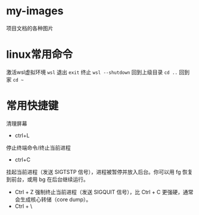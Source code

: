 # my-images
项目文档的各种图片

# linux常用命令

激活wsl虚拟环境
`wsl`
退出
`exit`
终止
`wsl --shutdown`
回到上级目录
`cd ..`
回到家
`cd ~`


# 常用快捷键
清理屏幕
- ctrl+L

停止终端命令/终止当前进程
- ctrl+C

挂起当前进程（发送 SIGTSTP 信号），进程被暂停并放入后台。你可以用 fg 恢复到前台，或用 bg 在后台继续运行。
- Ctrl + Z
强制终止当前进程（发送 SIGQUIT 信号），比 Ctrl + C 更强硬，通常会生成核心转储（core dump）。
- Ctrl + \
